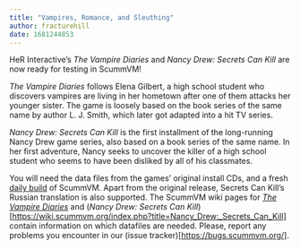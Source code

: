 ```yaml
---
title: "Vampires, Romance, and Sleuthing"
author: fracturehill
date: 1681244853
---
```


HeR Interactive’s _The Vampire Diaries_ and _Nancy Drew: Secrets Can Kill_ are now ready for testing in ScummVM!

_The Vampire Diaries_ follows Elena Gilbert, a high school student who discovers vampires are living in her hometown after one of them attacks her younger sister. The game is loosely based on the book series of the same name by author L. J. Smith, which later got adapted into a hit TV series.

_Nancy Drew: Secrets Can Kill_ is the first installment of the long-running Nancy Drew game series, also based on a book series of the same name. In her first adventure, Nancy seeks to uncover the killer of a high school student who seems to have been disliked by all of his classmates.

You will need the data files from the games’ original install CDs, and a fresh [daily build](https://www.scummvm.org/downloads/#daily) of ScummVM. Apart from the original release, Secrets Can Kill’s Russian translation is also supported. The ScummVM wiki pages for [_The Vampire Diaries_](https://wiki.scummvm.org/index.php?title=The_Vampire_Diaries) and (_Nancy Drew: Secrets Can Kill_)[https://wiki.scummvm.org/index.php?title=Nancy_Drew:_Secrets_Can_Kill] contain information on which datafiles are needed. Please, report any problems you encounter in our (issue tracker)[https://bugs.scummvm.org/].

